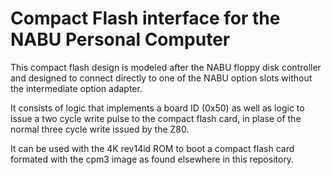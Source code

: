 # Compact Flash interface for the NABU Personal Computer

This compact flash design is modeled after the NABU floppy disk controller and designed to connect directly to one of the NABU option slots without the intermediate option adapter.

It consists of logic that implements a board ID (0x50) as well as logic to issue a two cycle write pulse to the compact flash card, in plase of the normal three cycle write issued by the Z80.

It can be used with the 4K rev14id ROM to boot a compact flash card formated with the cpm3 image as found elsewhere in this repository.
